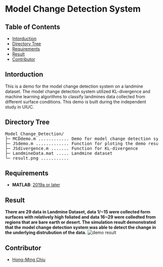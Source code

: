 # Model Change Detection System

## Table of Contents
- [Intorduction](#intorduction)
- [Directory Tree](#directory-tree)
- [Requirements](#requirements)
- [Result](#result)
- [Contributor](#contributor)

## Intorduction
This is a demo for the model change detection system on a landmine dataset. The model change detection system utilized KL-divergence and machine learning algorithms to classify landmines data collected from different surface conditions. This demo is built during the independent study in UIUC.

## Directory Tree
<pre>
Model_Change_Detection/
├─ MCDdemo.m ............ Demo for model change detection system
├─ JSdemo.m ............. Function for ploting the demo result
├─ JSdivergence.m ....... Function for KL-divergence
├─ LandmineData.mat ..... Landmine dataset
└─ result.png ........... 
</pre>

## Requirements
- **MATLAB**: [2019a or later](https://www.mathworks.com/products/matlab.html)

## Result
**There are 29 data in Landmine Dataset, data 1/~15 were collected form surfaces with relatively high foliated and data 16~29 were colledted from regions that are bare earth or desert. The simulation result demonstrated that the model change detection system was able to detect the change in the underlying distrubution of the data.**
![demo result](https://github.com/Hong-Ming/Model_Change_Detection/blob/main/result.png)

## Contributor
- [Hong-Ming Chiu](https://hong-ming.github.io/)